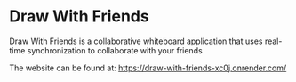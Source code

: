 # Draw With Friends

Draw With Friends is a collaborative whiteboard application that uses real-time synchronization to collaborate with your friends

The website can be found at:
https://draw-with-friends-xc0j.onrender.com/
